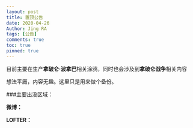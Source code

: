 ```yaml
---
layout: post
title: 置顶公告
date: 2020-04-26
Author: Jing RA
tags: [公告]
comments: true
toc: true
pinned: true
---
```


目前主要在生产**拿破仑·波拿巴**相关涂鸦，同时也会涉及到**拿破仑战争**相关内容

想法平庸，内容无趣。这里只是用来做个备份。

###主要出没区域：

**微博：**

**LOFTER：**

